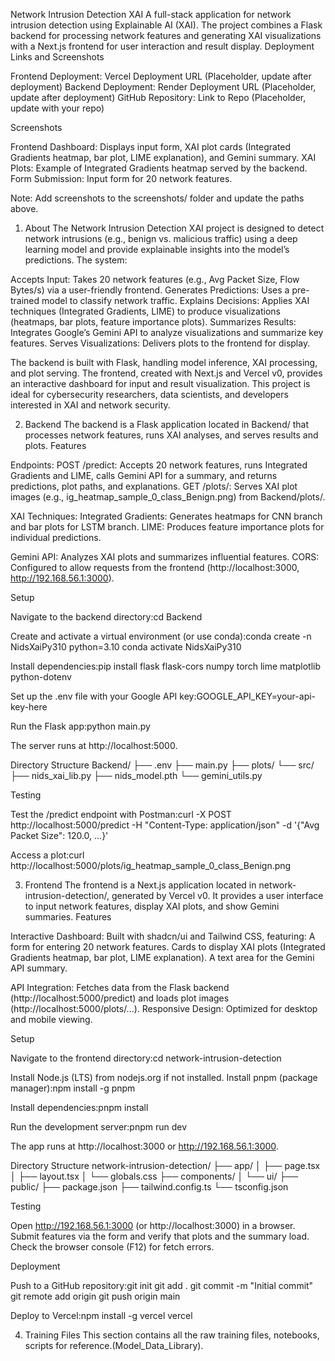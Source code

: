 Network Intrusion Detection XAI
A full-stack application for network intrusion detection using Explainable AI (XAI). The project combines a Flask backend for processing network features and generating XAI visualizations with a Next.js frontend for user interaction and result display.
Deployment Links and Screenshots

Frontend Deployment: Vercel Deployment URL (Placeholder, update after deployment)
Backend Deployment: Render Deployment URL (Placeholder, update after deployment)
GitHub Repository: Link to Repo (Placeholder, update with your repo)

Screenshots

Frontend Dashboard: Displays input form, XAI plot cards (Integrated Gradients heatmap, bar plot, LIME explanation), and Gemini summary.
XAI Plots: Example of Integrated Gradients heatmap served by the backend.
Form Submission: Input form for 20 network features.

Note: Add screenshots to the screenshots/ folder and update the paths above.

1. About
   The Network Intrusion Detection XAI project is designed to detect network intrusions (e.g., benign vs. malicious traffic) using a deep learning model and provide explainable insights into the model’s predictions. The system:

Accepts Input: Takes 20 network features (e.g., Avg Packet Size, Flow Bytes/s) via a user-friendly frontend.
Generates Predictions: Uses a pre-trained model to classify network traffic.
Explains Decisions: Applies XAI techniques (Integrated Gradients, LIME) to produce visualizations (heatmaps, bar plots, feature importance plots).
Summarizes Results: Integrates Google’s Gemini API to analyze visualizations and summarize key features.
Serves Visualizations: Delivers plots to the frontend for display.

The backend is built with Flask, handling model inference, XAI processing, and plot serving. The frontend, created with Next.js and Vercel v0, provides an interactive dashboard for input and result visualization. This project is ideal for cybersecurity researchers, data scientists, and developers interested in XAI and network security.

2. Backend
   The backend is a Flask application located in Backend/ that processes network features, runs XAI analyses, and serves results and plots.
   Features

Endpoints:
POST /predict: Accepts 20 network features, runs Integrated Gradients and LIME, calls Gemini API for a summary, and returns predictions, plot paths, and explanations.
GET /plots/<filename>: Serves XAI plot images (e.g., ig_heatmap_sample_0_class_Benign.png) from Backend/plots/.

XAI Techniques:
Integrated Gradients: Generates heatmaps for CNN branch and bar plots for LSTM branch.
LIME: Produces feature importance plots for individual predictions.

Gemini API: Analyzes XAI plots and summarizes influential features.
CORS: Configured to allow requests from the frontend (http://localhost:3000, http://192.168.56.1:3000).

Setup

Navigate to the backend directory:cd Backend

Create and activate a virtual environment (or use conda):conda create -n NidsXaiPy310 python=3.10
conda activate NidsXaiPy310

Install dependencies:pip install flask flask-cors numpy torch lime matplotlib python-dotenv

Set up the .env file with your Google API key:GOOGLE_API_KEY=your-api-key-here

Run the Flask app:python main.py

The server runs at http://localhost:5000.

Directory Structure
Backend/
├── .env
├── main.py
├── plots/
└── src/
├── nids_xai_lib.py
├── nids_model.pth
└── gemini_utils.py

Testing

Test the /predict endpoint with Postman:curl -X POST http://localhost:5000/predict -H "Content-Type: application/json" -d '{"Avg Packet Size": 120.0, ...}'

Access a plot:curl http://localhost:5000/plots/ig_heatmap_sample_0_class_Benign.png

3. Frontend
   The frontend is a Next.js application located in network-intrusion-detection/, generated by Vercel v0. It provides a user interface to input network features, display XAI plots, and show Gemini summaries.
   Features

Interactive Dashboard: Built with shadcn/ui and Tailwind CSS, featuring:
A form for entering 20 network features.
Cards to display XAI plots (Integrated Gradients heatmap, bar plot, LIME explanation).
A text area for the Gemini API summary.

API Integration: Fetches data from the Flask backend (http://localhost:5000/predict) and loads plot images (http://localhost:5000/plots/...).
Responsive Design: Optimized for desktop and mobile viewing.

Setup

Navigate to the frontend directory:cd network-intrusion-detection

Install Node.js (LTS) from nodejs.org if not installed.
Install pnpm (package manager):npm install -g pnpm

Install dependencies:pnpm install

Run the development server:pnpm run dev

The app runs at http://localhost:3000 or http://192.168.56.1:3000.

Directory Structure
network-intrusion-detection/
├── app/
│ ├── page.tsx
│ ├── layout.tsx
│ └── globals.css
├── components/
│ └── ui/
├── public/
├── package.json
├── tailwind.config.ts
└── tsconfig.json

Testing

Open http://192.168.56.1:3000 (or http://localhost:3000) in a browser.
Submit features via the form and verify that plots and the summary load.
Check the browser console (F12) for fetch errors.

Deployment

Push to a GitHub repository:git init
git add .
git commit -m "Initial commit"
git remote add origin <your-repo-url>
git push origin main

Deploy to Vercel:npm install -g vercel
vercel

4. Training Files
   This section contains all the raw training files, notebooks, scripts for reference.(Model_Data_Library).
